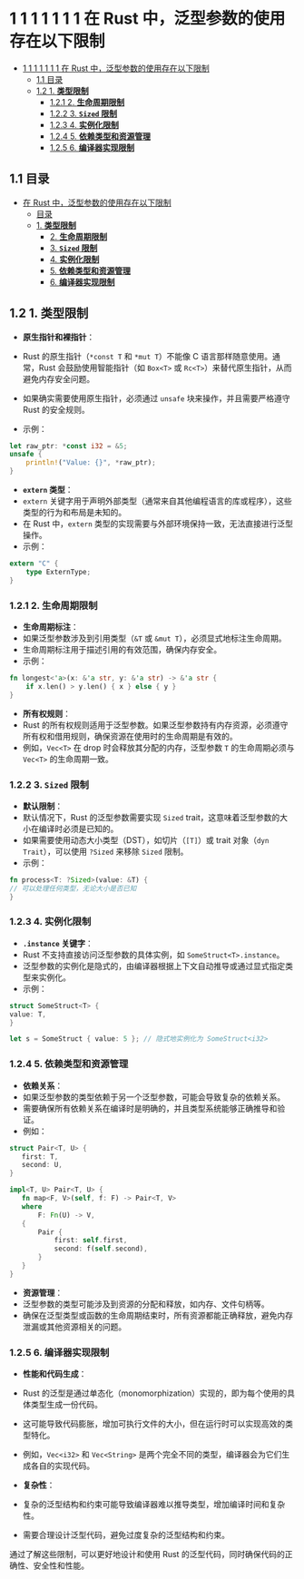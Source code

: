 # 1 1 1 1 1 1 1 在 Rust 中，泛型参数的使用存在以下限制

<!-- TOC START -->
- [1 1 1 1 1 1 1 在 Rust 中，泛型参数的使用存在以下限制](#1-1-1-1-1-1-1-在-rust-中，泛型参数的使用存在以下限制)
  - [1.1 目录](#目录)
  - [1.2 1. **类型限制**](#1-**类型限制**)
    - [1.2.1 2. **生命周期限制**](#2-**生命周期限制**)
    - [1.2.2 3. **`Sized` 限制**](#3-**sized-限制**)
    - [1.2.3 4. **实例化限制**](#4-**实例化限制**)
    - [1.2.4 5. **依赖类型和资源管理**](#5-**依赖类型和资源管理**)
    - [1.2.5 6. **编译器实现限制**](#6-**编译器实现限制**)
<!-- TOC END -->

## 1.1 目录

- [在 Rust 中，泛型参数的使用存在以下限制](#在-rust-中泛型参数的使用存在以下限制)
  - [目录](#目录)
  - [1. **类型限制**](#1-类型限制)
    - [2. **生命周期限制**](#2-生命周期限制)
    - [3. **`Sized` 限制**](#3-sized-限制)
    - [4. **实例化限制**](#4-实例化限制)
    - [5. **依赖类型和资源管理**](#5-依赖类型和资源管理)
    - [6. **编译器实现限制**](#6-编译器实现限制)

## 1.2 1. **类型限制**

- **原生指针和裸指针**：

- Rust 的原生指针（`*const T` 和 `*mut T`）不能像 C 语言那样随意使用。通常，Rust 会鼓励使用智能指针（如 `Box<T>` 或 `Rc<T>`）来替代原生指针，从而避免内存安全问题。
- 如果确实需要使用原生指针，必须通过 `unsafe` 块来操作，并且需要严格遵守 Rust 的安全规则。
- 示例：

```rust
let raw_ptr: *const i32 = &5;
unsafe {
    println!("Value: {}", *raw_ptr);
}

```

- **`extern` 类型**：
- `extern` 关键字用于声明外部类型（通常来自其他编程语言的库或程序），这些类型的行为和布局是未知的。
- 在 Rust 中，`extern` 类型的实现需要与外部环境保持一致，无法直接进行泛型操作。
- 示例：

```rust
extern "C" {
    type ExternType;
}

```

### 1.2.1 2. **生命周期限制**

- **生命周期标注**：
- 如果泛型参数涉及到引用类型（`&T` 或 `&mut T`），必须显式地标注生命周期。
- 生命周期标注用于描述引用的有效范围，确保内存安全。
- 示例：

 ```rust
 fn longest<'a>(x: &'a str, y: &'a str) -> &'a str {
     if x.len() > y.len() { x } else { y }
 }
 ```

- **所有权规则**：
- Rust 的所有权规则适用于泛型参数。如果泛型参数持有内存资源，必须遵守所有权和借用规则，确保资源在使用时的生命周期是有效的。
- 例如，`Vec<T>` 在 drop 时会释放其分配的内存，泛型参数 `T` 的生命周期必须与 `Vec<T>` 的生命周期一致。

### 1.2.2 3. **`Sized` 限制**

- **默认限制**：
- 默认情况下，Rust 的泛型参数需要实现 `Sized` trait，这意味着泛型参数的大小在编译时必须是已知的。
- 如果需要使用动态大小类型（DST），如切片（`[T]`）或 trait 对象（`dyn Trait`），可以使用 `?Sized` 来移除 `Sized` 限制。
- 示例：

```rust
fn process<T: ?Sized>(value: &T) {
// 可以处理任何类型，无论大小是否已知
}

```

### 1.2.3 4. **实例化限制**

- **`.instance` 关键字**：
- Rust 不支持直接访问泛型参数的具体实例，如 `SomeStruct<T>.instance`。
- 泛型参数的实例化是隐式的，由编译器根据上下文自动推导或通过显式指定类型来实例化。
- 示例：

```rust
struct SomeStruct<T> {
value: T,
}

let s = SomeStruct { value: 5 }; // 隐式地实例化为 SomeStruct<i32>

```

### 1.2.4 5. **依赖类型和资源管理**

- **依赖关系**：
- 如果泛型参数的类型依赖于另一个泛型参数，可能会导致复杂的依赖关系。
- 需要确保所有依赖关系在编译时是明确的，并且类型系统能够正确推导和验证。
- 例如：

```rust
struct Pair<T, U> {
   first: T,
   second: U,
}

impl<T, U> Pair<T, U> {
   fn map<F, V>(self, f: F) -> Pair<T, V>
   where
       F: Fn(U) -> V,
   {
       Pair {
           first: self.first,
           second: f(self.second),
       }
   }
}

```

- **资源管理**：
- 泛型参数的类型可能涉及到资源的分配和释放，如内存、文件句柄等。
- 确保在泛型类型或函数的生命周期结束时，所有资源都能正确释放，避免内存泄漏或其他资源相关的问题。

### 1.2.5 6. **编译器实现限制**

- **性能和代码生成**：

- Rust 的泛型是通过单态化（monomorphization）实现的，即为每个使用的具体类型生成一份代码。
- 这可能导致代码膨胀，增加可执行文件的大小，但在运行时可以实现高效的类型特化。
- 例如，`Vec<i32>` 和 `Vec<String>` 是两个完全不同的类型，编译器会为它们生成各自的实现代码。

- **复杂性**：

- 复杂的泛型结构和约束可能导致编译器难以推导类型，增加编译时间和复杂性。
- 需要合理设计泛型代码，避免过度复杂的泛型结构和约束。

通过了解这些限制，可以更好地设计和使用 Rust 的泛型代码，同时确保代码的正确性、安全性和性能。
